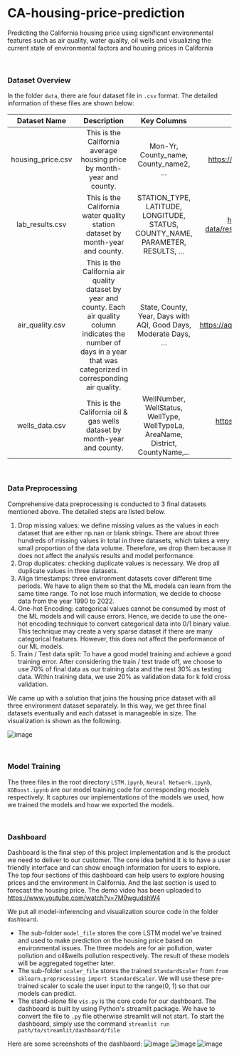 # CA-housing-price-prediction
Predicting the California housing price using significant environmental features such as air quality, water quality, oil wells and visualizing the current state of environmental factors and housing prices in California

<br />

### Dataset Overview
In the folder `data`, there are four dataset file in `.csv` format. The detailed information of these files are shown below:

|Dataset Name|Description|Key Columns|Source URL|
|:----------:|:---------:|:---------:|:--------:|
|housing_price.csv|This is the California average housing price by month-year and county.|Mon-Yr, County_name, County_name2, ...|https://car.sharefile.com/share/view/s0c02663a5c54e23a|
|lab_results.csv|This is the California water quality station dataset by month-year and county.|STATION_TYPE, LATITUDE,	LONGITUDE,	STATUS, COUNTY_NAME, PARAMETER, RESULTS, …|https://data.cnra.ca.gov/dataset/water-quality-data/resource/a9e7ef50-54c3-4031-8e44-aa46f3c660fe|
|air_quality.csv|This is the California air quality dataset by year and county. Each air quality column indicates the number of days in a year that was categorized in corresponding air quality.|State, County, Year, Days with AQI, Good Days, Moderate Days, …|https://aqs.epa.gov/aqsweb/airdata/download_files.html#Annual|
|wells_data.csv|This is the California oil & gas wells dataset by month-year and county.|WellNumber, WellStatus, WellType, WellTypeLa, AreaName, District,	CountyName,...|https://gis.conservation.ca.gov/portal/home/item.html?id=0d30c4d9ac8f4f84a53a145e7d68eb6b|

<br />

### Data Preprocessing
Comprehensive data preprocessing is conducted to 3 final datasets mentioned above. The detailed steps are listed below.
1. Drop missing values: we define missing values as the values in each dataset that are either np.nan or blank strings. There are about three hundreds of missing values in total in three datasets, which takes a very small proportion of the data volume. Therefore, we drop them because it does not affect the analysis results and model performance.
2. Drop duplicates: checking duplicate values is necessary. We drop all duplicate values in three datasets.
3. Align timestamps: three environment datasets cover different time periods. We have to align them so that the ML models can learn from the same time range. To not lose much information, we decide to choose data from the year 1990 to 2022. 
4. One-hot Encoding: categorical values cannot be consumed by most of the ML models and will cause errors. Hence, we decide to use the one-hot encoding technique to convert categorical data into 0/1 binary value. This technique may create a very sparse dataset if there are many categorical features. However, this does not affect the performance of our ML models.
5. Train / Test data split: To have a good model training and achieve a good training error. After considering the train / test trade off, we choose to use 70% of final data as our training data and the rest 30% as testing data. Within training data, we use 20% as validation data for k fold cross validation.


We came up with a solution that joins the housing price dataset with all three environment dataset separately. In this way, we get three final datasets eventually and each dataset is manageable in size. The visualization is shown as the following. 

![image](https://user-images.githubusercontent.com/25105806/166407384-164703e1-7236-49fa-ad60-3fe5adeeb404.png)

<br />

### Model Training
The three files in the root directory `LSTM.ipynb`, `Neural Network.ipynb`, `XGBoost.ipynb` are our model training code for corresponding models respectively. It captures our implementations of the models we used, how we trained the models and how we exported the models.

<br />

### Dashboard
Dashboard is the final step of this project implementation and is the product we need to deliver to our customer. The core idea behind it is to have a user friendly interface and can show enough information for users to explore. The top four sections of this dashboard can help users to explore housing prices and the environment in California. And the last section is used to forecast the housing price. The demo video has been uploaded to https://www.youtube.com/watch?v=7M9wgudshW4

We put all model-inferencing and visualization source code in the folder `dashboard`. 
* The sub-folder `model_file` stores the core LSTM model we've trained and used to make prediction on the housing price based on environmental issues. The three models are for air pollution, water pollution and oil&wells pollution respectively. The result of these models will be aggregated together later.
* The sub-folder `scaler_file` stores the trained `StandardScaler` from `from sklearn.preprocessing import StandardScaler`. We will use these pre-trained scaler to scale the user input to the range(0, 1) so that our models can predict.
* The stand-alone file `vis.py` is the core code for our dashboard. The dashboard is built by using Python's streamlit package. We have to convert the file to `.py` file otherwise streamlit will not start. To start the dashboard, simply use the command `streamlit run path/to/streamlit/dashboard/file`


Here are some screenshots of the dashbaord:
![image](https://user-images.githubusercontent.com/25105806/166408337-5ab5ebc1-8a6c-493e-b343-3d4dac474cad.png)
![image](https://user-images.githubusercontent.com/25105806/166408354-ccf32fa2-9363-4baf-8ae4-6ea1dfd06204.png)
![image](https://user-images.githubusercontent.com/25105806/166408365-42f48b8c-7141-4690-b179-33b9c10e1825.png)

